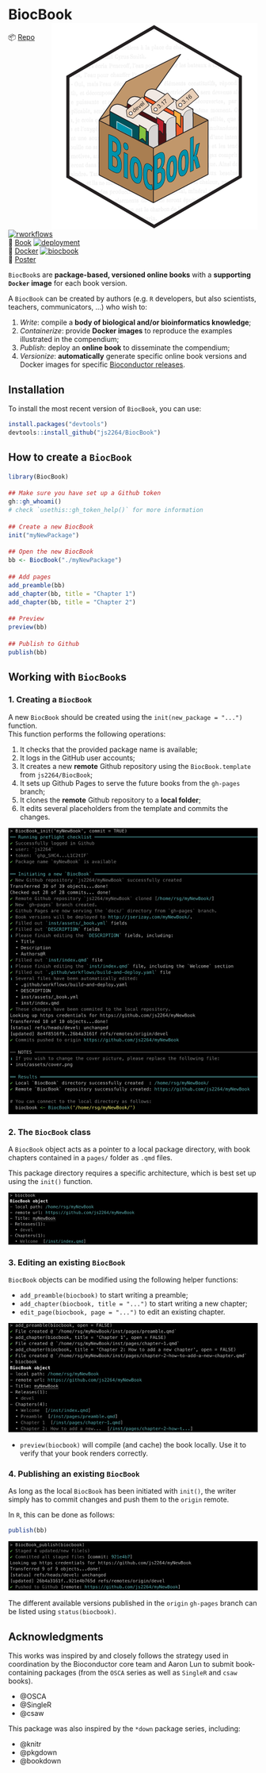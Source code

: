 # BiocBook <img src="inst/assets/cover.png" align="right" alt="" />

📦 [Repo](https://github.com/js2264/BiocBook) [![rworkflows](https://img.shields.io/github/actions/workflow/status/js2264/BiocBook/rworkflows.yml?label=Package%20check)](https://github.com/js2264/BiocBook/actions/workflows/rworkflows.yml)   
📖 [Book](https://js2264.github.io/BiocBook/devel) [![deployment](https://img.shields.io/github/actions/workflow/status/js2264/BiocBook/pages/pages-build-deployment?label=Book%20deployment)](https://github.com/js2264/BiocBook/actions/workflows/pages/pages-build-deployment)  
🐳 [Docker](https://github.com/js2264/BiocBook/pkgs/container/BiocBook) [![biocbook](https://img.shields.io/github/actions/workflow/status/js2264/BiocBook/biocbook.yml?label=Docker%20image)](https://github.com/js2264/BiocBook/actions/workflows/biocbook.yml)  
🔎 [Poster](poster.pdf)


`BiocBook`s are **package-based, versioned online books** with a **supporting
`Docker` image** for each book version. 

A `BiocBook` can be created by authors (e.g. `R` developers, but also scientists, teachers, communicators, ...) who wish to: 

1. *Write*: compile a **body of biological and/or bioinformatics knowledge**;
2. *Containerize*: provide **Docker images** to reproduce the examples illustrated in the compendium;
3. *Publish*: deploy an **online book** to disseminate the compendium; 
4. *Versionize*: **automatically** generate specific online book versions and Docker images for specific [Bioconductor releases](https://contributions.bioconductor.org/use-devel.html). 

## Installation

To install the most recent version of `BiocBook`, you can use:

```r
install.packages("devtools")
devtools::install_github("js2264/BiocBook")
```

## How to create a `BiocBook`

```r
library(BiocBook)

## Make sure you have set up a Github token
gh::gh_whoami()
# check `usethis::gh_token_help()` for more information

## Create a new BiocBook
init("myNewPackage")

## Open the new BiocBook
bb <- BiocBook("./myNewPackage")

## Add pages
add_preamble(bb)
add_chapter(bb, title = "Chapter 1")
add_chapter(bb, title = "Chapter 2")

## Preview
preview(bb)

## Publish to Github
publish(bb)
```

## Working with `BiocBook`s
    
### 1. Creating a `BiocBook`

A new `BiocBook` should be created using the `init(new_package = "...")` function.  
This function performs the following operations: 

1. It checks that the provided package name is available;
2. It logs in the GitHub user accounts; 
3. It creates a new **remote** Github repository using the `BiocBook.template` from `js2264/BiocBook`; 
3. It sets up Github Pages to serve the future books from the `gh-pages` branch;
4. It clones the **remote** Github repository to a **local folder**; 
5. It edits several placeholders from the template and commits the changes. 

![init](inst/img/init.jpg)

### 2. The `BiocBook` class

A `BiocBook` object acts as a pointer to a local package directory, with 
book chapters contained in a `pages/` folder as `.qmd` files.  

This package directory requires a specific architecture, which is 
best set up using the `init()` function. 

![BiocBook](inst/img/biocbook.jpg)

### 3. Editing an existing `BiocBook`

`BiocBook` objects can be modified using the following helper functions: 

- `add_preamble(biocbook)` to start writing a preamble; 
- `add_chapter(biocbook, title = "...")` to start writing a new chapter;  
- `edit_page(biocbook, page = "...")` to edit an existing chapter.

![edit](inst/img/edit.jpg)

- `preview(biocbook)` will compile (and cache) the book locally. Use it 
to verify that your book renders correctly. 

### 4. Publishing an existing `BiocBook`

As long as the local `BiocBook` has been initiated with `init()`, 
the writer simply has to commit changes and push them to the `origin` remote.  

In `R`, this can be done as follows: 

```r
publish(bb)
```
![publish](inst/img/publish.jpg)

The different available versions published in the `origin` `gh-pages` branch 
can be listed using `status(biocbook)`. 

## Acknowledgments

This works was inspired by and closely follows the strategy used in coordination 
by the Bioconductor core team and Aaron Lun to submit book-containing 
packages (from the `OSCA` series as well as `SingleR` and `csaw` books). 

- @OSCA
- @SingleR
- @csaw

This package was also inspired by the `*down` package series, including: 

- @knitr
- @pkgdown
- @bookdown
